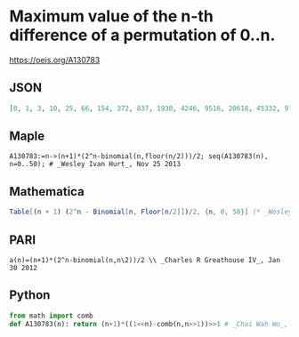 # Maximum value of the n\-th difference of a permutation of 0\.\.n\.
https://oeis.org/A130783
## JSON
```JSON
[0, 1, 3, 10, 25, 66, 154, 372, 837, 1930, 4246, 9516, 20618, 45332, 97140, 210664, 447661, 960858, 2028478, 4319100, 9070110, 19188796, 40122028, 84438360, 175913250, 368603716, 765561564, 1598231992, 3310623412, 6889682280, 14238676712, 29551095248]
```
## Maple
```Maple
A130783:=n->(n+1)*(2^n-binomial(n,floor(n/2)))/2; seq(A130783(n), n=0..50); # _Wesley Ivan Hurt_, Nov 25 2013
```
## Mathematica
```Mathematica
Table[(n + 1) (2^n - Binomial[n, Floor[n/2]])/2, {n, 0, 50}] (* _Wesley Ivan Hurt_, Nov 25 2013 *)
```
## PARI
```PARI
a(n)=(n+1)*(2^n-binomial(n,n\2))/2 \\ _Charles R Greathouse IV_, Jan 30 2012
```
## Python
```Python
from math import comb
def A130783(n): return (n+1)*((1<<n)-comb(n,n>>1))>>1 # _Chai Wah Wu_, Jun 04 2024
```

